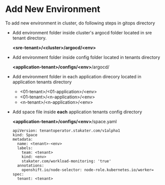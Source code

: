 # Add New Environment

To add new environment in cluster, do following steps in gitops directory

- Add environment folder inside cluster's argocd folder located in sre tenant directory.

  **\<sre-tenant>/\<cluster>/argocd/\<env>**
- Add environment folder inside config folder located in tenants directory

  **\<application-tenant>/configs/\<env>**/argocd/
- Add environment folder in each application direcory located in application tenants directory

     - \<01-tenant>/\<01-application>/\<env>
     - \<01-tenant>/\<n-application>/\<env>
     - \<n-tenant>/\<n-application>/\<env>
- Add space file inside **each** application tenants config directory 

  **\<application-tenant>/configs/\<env>**/space.yaml
  ```
  apiVersion: tenantoperator.stakater.com/v1alpha1
  kind: Space
  metadata:
    name: <tenant>-<env>
    labels:
      team: <tenant>
      kind: <env>
      stakater.com/workload-monitoring: 'true'
    annotations:
      openshift.io/node-selector: node-role.kubernetes.io/worker= 
  spec:
    tenant: <tenant>
  ```